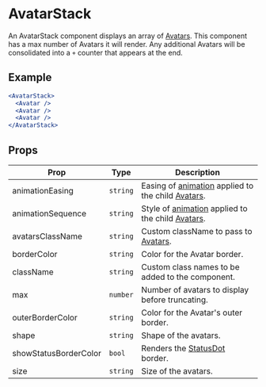 # AvatarStack

An AvatarStack component displays an array of [Avatars](../Avatar). This component has a max number of Avatars it will render. Any additional Avatars will be consolidated into a `+` counter that appears at the end.

## Example

```jsx
<AvatarStack>
  <Avatar />
  <Avatar />
  <Avatar />
</AvatarStack>
```

## Props

| Prop                  | Type     | Description                                                                  |
| --------------------- | -------- | ---------------------------------------------------------------------------- |
| animationEasing       | `string` | Easing of [animation](../Animate) applied to the child [Avatars](../Avatar). |
| animationSequence     | `string` | Style of [animation](../Animate) applied to the child [Avatars](../Avatar).  |
| avatarsClassName      | `string` | Custom className to pass to [Avatars](../Avatar).                            |
| borderColor           | `string` | Color for the Avatar border.                                                 |
| className             | `string` | Custom class names to be added to the component.                             |
| max                   | `number` | Number of avatars to display before truncating.                              |
| outerBorderColor      | `string` | Color for the Avatar's outer border.                                         |
| shape                 | `string` | Shape of the avatars.                                                        |
| showStatusBorderColor | `bool`   | Renders the [StatusDot](../StatusDot) border.                                |
| size                  | `string` | Size of the avatars.                                                         |
